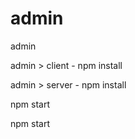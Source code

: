 # admin
admin

<!-- install client side dependencies -->
admin > client - npm install

<!-- install server side dependencies -->
admin > server - npm install

<!--  run client -->
npm start

<!-- run server -->

npm start